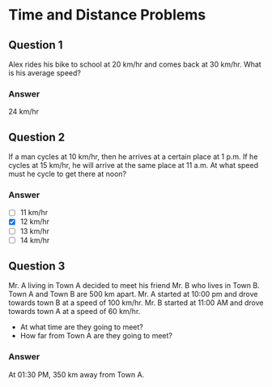 # Time and Distance Problems

## Question 1

Alex rides his bike to school at 20 km/hr and comes back at 30 km/hr. What is his average speed?

### Answer

24 km/hr

## Question 2

If a man cycles at 10 km/hr, then he arrives at a certain place at 1 p.m. If he cycles at 15 km/hr, he will arrive at the same place at 11 a.m. At what speed must he cycle to get there at noon?

### Answer

- [ ] 11 km/hr
- [x] 12 km/hr
- [ ] 13 km/hr
- [ ] 14 km/hr

## Question 3

Mr. A living in Town A decided to meet his friend Mr. B who lives in Town B. Town A and Town B are 500 km apart. Mr. A started at 10:00 pm and drove towards town B at a speed of 100 km/hr. Mr. B started at 11:00 AM and drove towards town A at a speed of 60 km/hr.

- At what time are they going to meet?
- How far from Town A are they going to meet?

### Answer

At 01:30 PM, 350 km away from Town A.
